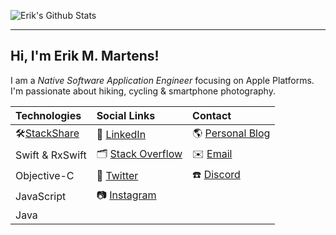 ![Erik's Github Stats](https://github-readme-stats.vercel.app/api?username=erikmartens&theme=dracula&show_icons=true&count_private=true)

---

## Hi, I'm Erik M. Martens!

I am a _Native Software Application Engineer_ focusing on Apple Platforms. I'm passionate about hiking, cycling & smartphone photography.

| Technologies | Social Links | Contact |
|:--|:--|:--|
| 🛠[StackShare](https://stackshare.io/erikmartens) | 💼 [LinkedIn](https://www.linkedin.com/in/erik-maximilian-martens/) | 🌎 [Personal Blog](https://erikmartens.weebly.com/) |
| Swift & RxSwift | 🗂 [Stack Overflow](https://stackoverflow.com/users/7270113/erik-m-martens) | ✉️ [Email](mailto:erikmartens.developer@gmail.com) |
| Objective-C | 🦜 [Twitter](https://twitter.com/erik_m_martens) | ☎️ [Discord](https://discord.gg/swNfqge) |
| JavaScript | 📷 [Instagram](https://www.instagram.com/erik_m_martens/) | |
| Java | | |
